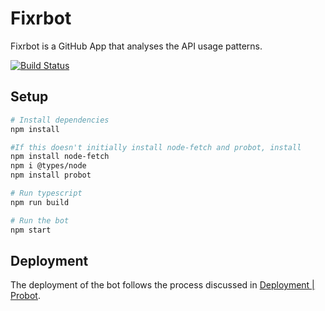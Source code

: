 # Fixrbot
Fixrbot is a GitHub App that analyses the API usage patterns.

[![Build Status](https://travis-ci.org/cuplv/Fixrbot.svg?branch=master)](https://travis-ci.org/cuplv/Fixrbot)

## Setup

```sh
# Install dependencies
npm install

#If this doesn't initially install node-fetch and probot, install
npm install node-fetch
npm i @types/node
npm install probot

# Run typescript
npm run build

# Run the bot
npm start
```
## Deployment
The deployment of the bot follows the process discussed in [Deployment | Probot](https://probot.github.io/docs/deployment/).
